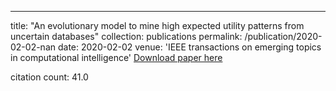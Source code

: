 ---
title: "An evolutionary model to mine high expected utility patterns from uncertain databases"
collection: publications
permalink: /publication/2020-02-02-nan
date: 2020-02-02
venue: 'IEEE transactions on emerging topics in computational intelligence'
[Download paper here](https://scholar.google.com/citations?view_op=view_citation&hl=en&user=CCckbEUAAAAJ&citation_for_view=CCckbEUAAAAJ:4OULZ7Gr8RgC)

citation count: 41.0